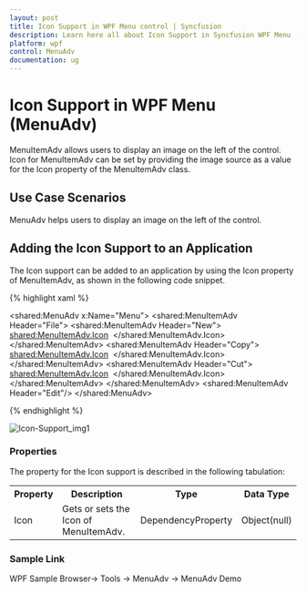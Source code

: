 ```yaml
---
layout: post
title: Icon Support in WPF Menu control | Syncfusion
description: Learn here all about Icon Support in Syncfusion WPF Menu (MenuAdv) control, its elements and more details.
platform: wpf
control: MenuAdv
documentation: ug
---
```


# Icon Support in WPF Menu (MenuAdv)

MenuItemAdv allows users to display an image on the left of the control. Icon for MenuItemAdv can be set by providing the image source as a value for the Icon property of the MenuItemAdv class.

## Use Case Scenarios

MenuAdv helps users to display an image on the left of the control.

## Adding the Icon Support to an Application 

The Icon support can be added to an application by using the Icon property of MenuItemAdv, as shown in the following code snippet.

{% highlight xaml %}

<shared:MenuAdv x:Name="Menu">
    <shared:MenuItemAdv Header="File">
        <shared:MenuItemAdv Header="New">
            <shared:MenuItemAdv.Icon>
                <Image Source="/MenuControlDemo;component/Images/NewIcon.jpg"/>
            </shared:MenuItemAdv.Icon>
        </shared:MenuItemAdv>
        <shared:MenuItemAdv Header="Copy">
            <shared:MenuItemAdv.Icon>
                <Image Source="/MenuControlDemo;component/Images/CopyIcon.jpg"/>
            </shared:MenuItemAdv.Icon>
        </shared:MenuItemAdv>
        <shared:MenuItemAdv Header="Cut">
            <shared:MenuItemAdv.Icon>
                <Image Source="/MenuControlDemo;component/Images/CutIcon.jpg"/>
            </shared:MenuItemAdv.Icon>
        </shared:MenuItemAdv>
    </shared:MenuItemAdv>
    <shared:MenuItemAdv Header="Edit"/>
</shared:MenuAdv>

{% endhighlight %}

![Icon-Support_img1](Icon-Support_images/Icon-Support_img1.png)


### Properties

The property for the Icon support is described in the following tabulation:


<table>
<tr>
<th>
Property </th><th>
Description </th><th>
Type </th><th>
Data Type </th></tr>
<tr>
<td>
Icon</td><td>
Gets or sets the Icon of MenuItemAdv.</td><td>
DependencyProperty</td><td>
Object(null)</td></tr>
</table>


### Sample Link

WPF Sample Browser-> Tools -> MenuAdv -> MenuAdv Demo

